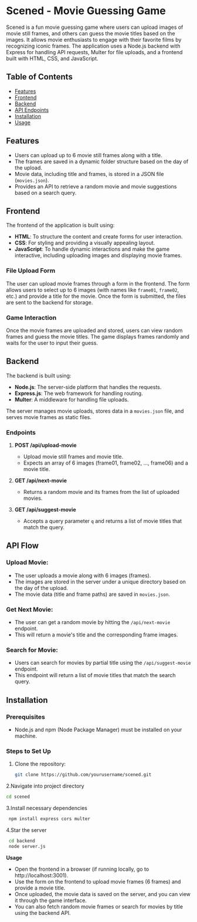 # Scened - Movie Guessing Game

Scened is a fun movie guessing game where users can upload images of movie still frames, and others can guess the movie titles based on the images. It allows movie enthusiasts to engage with their favorite films by recognizing iconic frames. The application uses a Node.js backend with Express for handling API requests, Multer for file uploads, and a frontend built with HTML, CSS, and JavaScript.

## Table of Contents

- [Features](#features)
- [Frontend](#frontend)
- [Backend](#backend)
- [API Endpoints](#api-endpoints)
- [Installation](#installation)
- [Usage](#usage)

## Features

- Users can upload up to 6 movie still frames along with a title.
- The frames are saved in a dynamic folder structure based on the day of the upload.
- Movie data, including title and frames, is stored in a JSON file (`movies.json`).
- Provides an API to retrieve a random movie and movie suggestions based on a search query.

## Frontend

The frontend of the application is built using:

- **HTML**: To structure the content and create forms for user interaction.
- **CSS**: For styling and providing a visually appealing layout.
- **JavaScript**: To handle dynamic interactions and make the game interactive, including uploading images and displaying movie frames.

### File Upload Form

The user can upload movie frames through a form in the frontend. The form allows users to select up to 6 images (with names like `frame01`, `frame02`, etc.) and provide a title for the movie. Once the form is submitted, the files are sent to the backend for storage.

### Game Interaction

Once the movie frames are uploaded and stored, users can view random frames and guess the movie titles. The game displays frames randomly and waits for the user to input their guess.

## Backend

The backend is built using:

- **Node.js**: The server-side platform that handles the requests.
- **Express.js**: The web framework for handling routing.
- **Multer**: A middleware for handling file uploads.

The server manages movie uploads, stores data in a `movies.json` file, and serves movie frames as static files.

### Endpoints

1. **POST /api/upload-movie**  
   - Upload movie still frames and movie title.  
   - Expects an array of 6 images (frame01, frame02, ..., frame06) and a movie title.

2. **GET /api/next-movie**  
   - Returns a random movie and its frames from the list of uploaded movies.
   
3. **GET /api/suggest-movie**  
   - Accepts a query parameter `q` and returns a list of movie titles that match the query.

## API Flow

### Upload Movie:
- The user uploads a movie along with 6 images (frames).
- The images are stored in the server under a unique directory based on the day of the upload.
- The movie data (title and frame paths) are saved in `movies.json`.

### Get Next Movie:
- The user can get a random movie by hitting the `/api/next-movie` endpoint.
- This will return a movie's title and the corresponding frame images.

### Search for Movie:
- Users can search for movies by partial title using the `/api/suggest-movie` endpoint.
- This endpoint will return a list of movie titles that match the search query.

## Installation

### Prerequisites

- Node.js and npm (Node Package Manager) must be installed on your machine.

### Steps to Set Up

1. Clone the repository:

   ```bash
   git clone https://github.com/yourusername/scened.git
2.Navigate into project directory
  
  ```bash
  cd scened
  ```
3.Install necessary dependencies
 ```bash
  npm install express cors multer
  ```
4.Star the server
 ```bash
  cd backend
  node server.js
  ```
**Usage**
- Open the frontend in a browser (if running locally, go to http://localhost:3001).
- Use the form on the frontend to upload movie frames (6 frames) and provide a movie title.
- Once uploaded, the movie data is saved on the server, and you can view it through the game interface.
- You can also fetch random movie frames or search for movies by title using the backend API.
